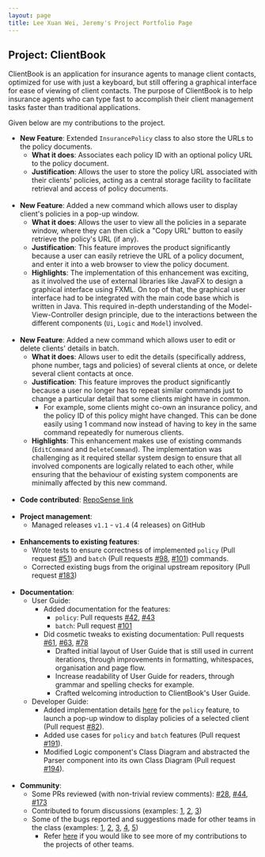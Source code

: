 ```yaml
---
layout: page
title: Lee Xuan Wei, Jeremy's Project Portfolio Page
---
```


## Project: ClientBook

ClientBook is an application for insurance agents to manage client contacts, optimized for use with just a keyboard,
but still offering a graphical interface for ease of viewing of client contacts. The purpose of ClientBook is to help
insurance agents who can type fast to accomplish their client management tasks faster than traditional applications.

Given below are my contributions to the project.

* **New Feature**: Extended `InsurancePolicy` class to also store the URLs to the policy documents.
    * **What it does**: Associates each policy ID with an optional policy URL to the policy document.
    * **Justification**: Allows the user to store the policy URL associated with their clients' policies, acting as a central storage facility to facilitate retrieval and access of policy documents.
<br><br>
* **New Feature**: Added a new command which allows user to display client's policies in a pop-up window.
    * **What it does**: Allows the user to view all the policies in a separate window, where they can then click a "Copy URL" button to easily retrieve the policy's URL (if any). 
    * **Justification**: This feature improves the product significantly because a user can easily retrieve the URL of a policy document, and enter it into a web browser to view the policy document.
    * **Highlights**: The implementation of this enhancement was exciting, as it involved the use of external libraries like JavaFX to design a graphical interface using FXML. 
      On top of that, the graphical user interface had to be integrated with the main code base which is written in Java. 
      This required in-depth understanding of the Model-View-Controller design principle, due to the interactions between the different components (`Ui`, `Logic` and `Model`) involved.
<br><br>
* **New Feature**: Added a new command which allows user to edit or delete clients' details in batch.
    * **What it does**: Allows user to edit the details (specifically address, phone number, tags and policies) of several clients at once, or delete several client contacts at once.
    * **Justification**: This feature improves the product significantly because a user no longer has to repeat similar commands just to change a particular detail that some clients might have in common. 
      * For example, some clients might co-own an insurance policy, and the policy ID of this policy might have changed. 
      This can be done easily using 1 command now instead of having to key in the same command repeatedly for numerous clients.
    * **Highlights**: This enhancement makes use of existing commands (`EditCommand` and `DeleteCommand`). 
      The implementation was challenging as it required stellar system design to ensure that all involved components are logically related to each other, while ensuring that the behaviour of existing system 
      components are minimally affected by this new command. 
<br><br>
* **Code contributed**: [RepoSense link](https://nus-cs2103-ay2021s2.github.io/tp-dashboard/?search=&sort=groupTitle&sortWithin=title&timeframe=commit&mergegroup=&groupSelect=groupByRepos&breakdown=true&checkedFileTypes=docs~functional-code~test-code~other&since=&tabOpen=true&tabType=authorship&tabAuthor=jlxw48&tabRepo=AY2021S2-CS2103T-W15-2%2Ftp%5Bmaster%5D&authorshipIsMergeGroup=false&authorshipFileTypes=docs~functional-code~test-code&authorshipIsBinaryFileTypeChecked=false)
<br><br>
* **Project management**:
    * Managed releases `v1.1` - `v1.4` (4 releases) on GitHub
<br><br>
* **Enhancements to existing features**:
    * Wrote tests to ensure correctness of implemented `policy` (Pull request [\#51](https://github.com/AY2021S2-CS2103T-W15-2/tp/pull/51))
      and `batch` (Pull requests [\#98](https://github.com/AY2021S2-CS2103T-W15-2/tp/pull/98), 
      [\#101](https://github.com/AY2021S2-CS2103T-W15-2/tp/pull/101)) commands.
    * Corrected existing bugs from the original upstream repository (Pull request [\#183](https://github.com/AY2021S2-CS2103T-W15-2/tp/pull/183))
<br><br>
* **Documentation**:
    * User Guide:
        * Added documentation for the features:
          * `policy`: Pull requests [\#42](https://github.com/AY2021S2-CS2103T-W15-2/tp/pull/42), [\#43](https://github.com/AY2021S2-CS2103T-W15-2/tp/pull/43)
          * `batch`: Pull request [\#101](https://github.com/AY2021S2-CS2103T-W15-2/tp/pull/101)
        * Did cosmetic tweaks to existing documentation: Pull requests
              [\#61](https://github.com/AY2021S2-CS2103T-W15-2/tp/pull/61),
              [\#63](https://github.com/AY2021S2-CS2103T-W15-2/tp/pull/63), 
              [\#78](https://github.com/AY2021S2-CS2103T-W15-2/tp/pull/78)
            * Drafted initial layout of User Guide that is still used in current iterations, through improvements in formatting, whitespaces, organisation and page flow.
            * Increase readability of User Guide for readers, through grammar and spelling checks for example.
            * Crafted welcoming introduction to ClientBook's User Guide. 
    * Developer Guide:
        * Added implementation details [here](https://ay2021s2-cs2103t-w15-2.github.io/tp/DeveloperGuide.html#feature-to-display-the-insurance-policies-associated-with-a-selected-client) 
          for the `policy` feature, to launch a pop-up window to display policies of a selected client (Pull request [\#82](https://github.com/AY2021S2-CS2103T-W15-2/tp/pull/82)).
        * Added use cases for `policy` and `batch` features (Pull request [\#191](https://github.com/AY2021S2-CS2103T-W15-2/tp/pull/191)).
        * Modified Logic component's Class Diagram and abstracted the Parser component into its own Class Diagram (Pull request [\#194](https://github.com/AY2021S2-CS2103T-W15-2/tp/pull/194)).
<br><br>
* **Community**:
    * Some PRs reviewed (with non-trivial review comments): 
      [\#28](https://github.com/AY2021S2-CS2103T-W15-2/tp/pull/28), 
      [\#44](https://github.com/AY2021S2-CS2103T-W15-2/tp/pull/44), 
      [\#173](https://github.com/AY2021S2-CS2103T-W15-2/tp/pull/173)
    * Contributed to forum discussions (examples: [1](https://github.com/nus-cs2103-AY2021S2/forum/issues/106#issuecomment-774494112), 
      [2](https://github.com/nus-cs2103-AY2021S2/forum/issues/147#issuecomment-779943553), 
      [3](https://github.com/nus-cs2103-AY2021S2/forum/issues/137#issuecomment-779951075))
    * Some of the bugs reported and suggestions made for other teams in the class (examples: [1](https://github.com/AY2021S2-CS2103-T14-1/tp/issues/269), 
      [2](https://github.com/AY2021S2-CS2103-T14-1/tp/issues/260), 
      [3](https://github.com/AY2021S2-CS2103-T14-1/tp/issues/261),
      [4](https://github.com/AY2021S2-CS2103-T14-1/tp/issues/256),
      [5](https://github.com/AY2021S2-CS2103-T14-1/tp/issues/253))
      * Refer [here](https://github.com/jlxw48/ped/issues) if you would like to see more of my contributions to the projects of other teams.
